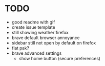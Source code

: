 # TODO
- good readme with gif
- create issue template
- still showing weather firefox
- brave default browser annoyance
- sidebar still not open by default on firefox
- flat pak?
- brave advanced settings
  - show home button (secure preferences)